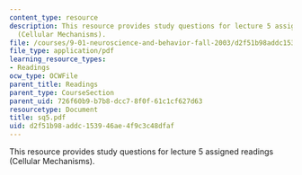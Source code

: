 ```yaml
---
content_type: resource
description: This resource provides study questions for lecture 5 assigned readings
  (Cellular Mechanisms).
file: /courses/9-01-neuroscience-and-behavior-fall-2003/d2f51b98addc153946ae4f9c3c48dfaf_sq5.pdf
file_type: application/pdf
learning_resource_types:
- Readings
ocw_type: OCWFile
parent_title: Readings
parent_type: CourseSection
parent_uid: 726f60b9-b7b8-dcc7-8f0f-61c1cf627d63
resourcetype: Document
title: sq5.pdf
uid: d2f51b98-addc-1539-46ae-4f9c3c48dfaf
---
```

This resource provides study questions for lecture 5 assigned readings (Cellular Mechanisms).

